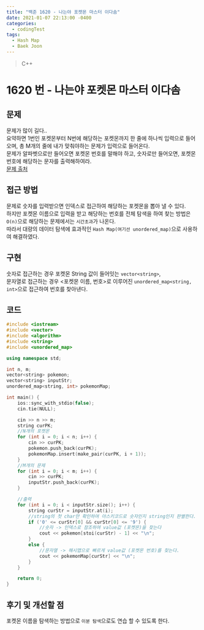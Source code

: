 ```yaml
---
title: "백준 1620 - 나는야 포켓몬 마스터 이다솜"
date: 2021-01-07 22:13:00 -0400
categories: 
  - codingTest
tags:
  - Hash Map
  - Baek Joon
---
```


> C++

1620 번 - 나는야 포켓몬 마스터 이다솜
=============
 
## 문제
문제가 많이 길다..  
요약하면 1번인 포켓몬부터 N번에 해당하는 포켓몬까지 한 줄에 하나씩 입력으로 들어오며, 총 M개의 줄에 내가 맞춰야하는 문제가 입력으로 들어온다.  
문제가 알파벳으로만 들어오면 포켓몬 번호를 말해야 하고, 숫자로만 들어오면, 포켓몬 번호에 해당하는 문자를 출력해하여라.  
[문제 출처](https://www.acmicpc.net/problem/1620)

## 접근 방법
문제로 숫자를 입력받으면 인덱스로 접근하여 해당하는 포켓몬을 뽑아 낼 수 있다.  
하지만 포켓몬 이름으로 입력을 받고 해당하는 번호를 전체 탐색을 하여 찾는 방법은 `O(n)`으로 해당하는 문제에서는 `시간초과`가 나온다.  
따라서 대량의 데이터 탐색에 효과적인 `Hash Map(여기선 unordered_map)`으로 사용하여 해결하였다.

## 구현
숫자로 접근하는 경우 포켓몬 String 값이 들어잇는 `vector<string>`,  
문자열로 접근하는 경우 <포켓몬 이름, 번호>로 이루어진 `unordered_map<string, int>`으로 접근하여 번호를 찾아낸다.  

## 코드
```c++
#include <iostream>
#include <vector>
#include <algorithm>
#include <string>
#include <unordered_map>

using namespace std;

int n, m;
vector<string> pokemon;
vector<string> inputStr;
unordered_map<string, int> pokemonMap;

int main() {
	ios::sync_with_stdio(false);
	cin.tie(NULL);

	cin >> n >> m;
	string curPK;
	//N개의 포켓몬
	for (int i = 0; i < n; i++) {
		cin >> curPK;
		pokemon.push_back(curPK);
		pokemonMap.insert(make_pair(curPK, i + 1));
	}
	//M개의 문제
	for (int i = 0; i < m; i++) {
		cin >> curPK;
		inputStr.push_back(curPK);
	}

	//출력
	for (int i = 0; i < inputStr.size(); i++) {
		string curStr = inputStr.at(i);
		//string의 첫 char만 확인하여 아스키코드로 숫자인지 string인지 판별한다.
		if ('0' <= curStr[0] && curStr[0] <= '9') {
			//숫자 -> 인덱스로 참조하여 value값 (포켓몬)을 찾는다
			cout << pokemon[stoi(curStr) - 1] << "\n";
		}
		else {
			//문자열 -> 해시맵으로 빠르게 value값 (포켓몬 번호)를 찾는다.
			cout << pokemonMap[curStr] << "\n";
		}
	}

	return 0;
}
```
## 후기 및 개선할 점
포켓몬 이름을 탐색하는 방법으로 `이분 탐색`으로도 연습 할 수 있도록 한다.